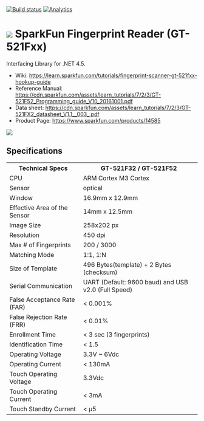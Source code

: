 [![Build status](https://ci.appveyor.com/api/projects/status/61tiduyk2eo8g7r9/branch/master?svg=true)](https://ci.appveyor.com/project/geoperez/sparkfunfingerprint/branch/master)
[![Analytics](https://ga-beacon.appspot.com/UA-8535255-2/unosquare/wsfingerprint/)](https://github.com/igrigorik/ga-beacon)

# <img src="https://github.com/unosquare/sparkfunfingerprint/raw/master/logos/sffp-logo-32.png"></img> SparkFun Fingerprint Reader (GT-521Fxx)
Interfacing Library for .NET 4.5.

* Wiki: https://learn.sparkfun.com/tutorials/fingerprint-scanner-gt-521fxx-hookup-guide
* Reference Manual: https://cdn.sparkfun.com/assets/learn_tutorials/7/2/3/GT-521F52_Programming_guide_V10_20161001.pdf
* Data sheet: https://cdn.sparkfun.com/assets/learn_tutorials/7/2/3/GT-521FX2_datasheet_V1.1__003_.pdf
* Product Page: https://www.sparkfun.com/products/14585

<img src="https://github.com/unosquare/sparkfunfingerprint/raw/master/logos/sffp-image.jpg">

## Specifications

<table class="tabSty-1" width="600">
<tbody>
<tr>
<th><font size="3">Technical Specs</font></th>
<th><font size="3">GT-521F32 / GT-521F52</font></th>
</tr>
<tr>
<td><font size="3">CPU</td>
<td><font size="3">ARM Cortex M3 Cortex</td>
</tr>
<tr>
<td><font size="3">Sensor</td>
<td><font size="3">optical</td>
</tr>
<tr>
<td><font size="3">Window</td>
<td><font size="3">16.9mm x 12.9mm</td>
</tr>
<tr>
<td><font size="3">Effective Area of the Sensor</td>
<td><font size="3">14mm x 12.5mm</td>
</tr>
<tr>
<td><font size="3">Image Size</td>
<td><font size="3">258x202 px</td>
</tr>
<tr>
<td><font size="3">Resolution</td>
<td><font size="3">450 dpi</td>
</tr>
<tr>
<td><font size="3">Max # of Fingerprints</td>
<td><font size="3">200 / 3000</td>
</tr>
<tr>
<td><font size="3">Matching Mode</td>
<td><font size="3">1:1, 1:N</td>
</tr>
<tr>
<td><font size="3">Size of Template</td>
<td><font size="3">496 Bytes(template) + 2 Bytes (checksum)</td>
</tr>
<tr>
<td><font size="3">Serial Communication</td>
<td><font size="3">UART (Default: 9600 baud) and USB v2.0 (Full Speed)</td>
</tr>
<tr>
<td><font size="3">False Acceptance Rate (FAR)</td>
<td><font size="3">&lt; 0.001%</td>
</tr>
<tr>
<td><font size="3">False Rejection Rate (FRR)</td>
<td><font size="3">&lt; 0.01%</td>
</tr>
<tr>
<td><font size="3">Enrollment Time</td>
<td><font size="3">&lt; 3 sec (3 fingerprints)</td>
</tr>
<tr>
<td><font size="3">Identification Time</td>
<td><font size="3">&lt; 1.5</td>
</tr>
<tr>
<td><font size="3">Operating Voltage</td>
<td><font size="3">3.3V ~ 6Vdc</td>
</tr>
<tr>
<td><font size="3">Operating Current</td>
<td><font size="3">&lt; 130mA</td>
</tr>
<tr>
<td><font size="3">Touch Operating Voltage</td>
<td><font size="3">3.3Vdc</td>
</tr>
<tr>
<td><font size="3">Touch Operating Current</td>
<td><font size="3">&lt; 3mA</td>
</tr>
<tr>
<td><font size="3">Touch Standby Current</td>
<td><font size="3">&lt; &mu;5</td>
</tr>
</tbody>
</table>
